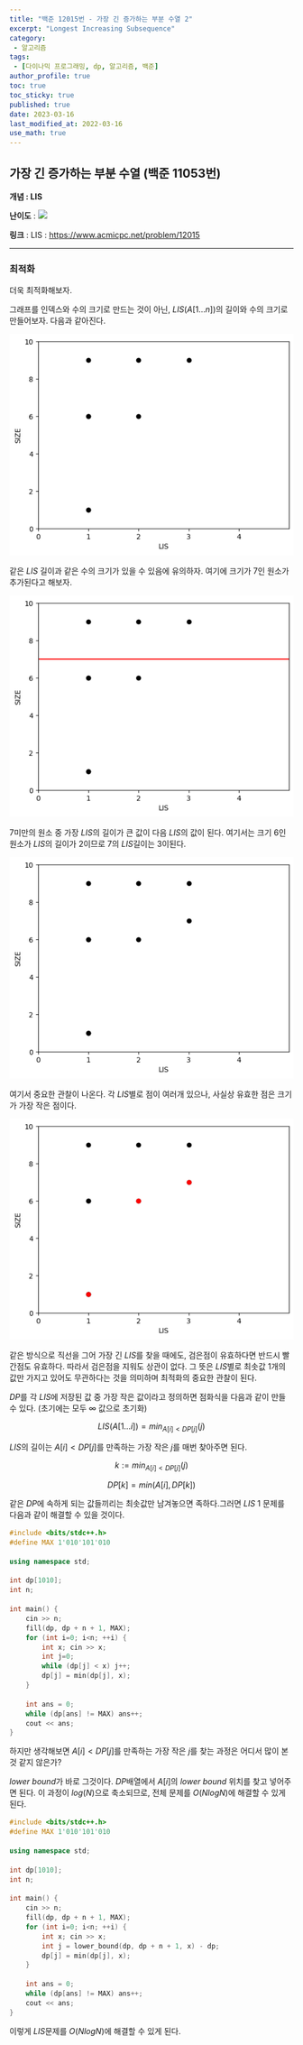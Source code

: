 ```yaml
---
title: "백준 12015번 - 가장 긴 증가하는 부분 수열 2"
excerpt: "Longest Increasing Subsequence"
category: 
 - 알고리즘
tags:
 - [다이나믹 프로그래밍, dp, 알고리즘, 백준]
author_profile: true
toc: true
toc_sticky: true
published: true
date: 2023-03-16
last_modified_at: 2022-03-16
use_math: true
---
```


## 가장 긴 증가하는 부분 수열 (백준 11053번) 

**개념 : LIS** 

**난이도** : <img src="https://d2gd6pc034wcta.cloudfront.net/tier/14.svg" style = "width : 18px;"/> 

**링크** : 
LIS : <https://www.acmicpc.net/problem/12015>

---
### 최적화

더욱 최적화해보자. 

그래프를 인덱스와 수의 크기로 만드는 것이 아닌, $LIS(A[1 \dots n])$의 길이와 수의 크기로 만들어보자. 다음과 같아진다.

![](/assets/img/lis/lis4.png)

같은 $LIS$ 길이과 같은 수의 크기가 있을 수 있음에 유의하자. 여기에 크기가 7인 원소가 추가된다고 해보자. 

![](/assets/img/lis/lis5.png)

7미만의 원소 중 가장 $LIS$의 길이가 큰 값이 다음 $LIS$의 값이 된다. 여기서는 크기 6인 원소가 $LIS$의 길이가 2이므로 7의 $LIS$길이는 3이된다.

![](/assets/img/lis/lis6.png)

여기서 중요한 관찰이 나온다. 각 $LIS$별로 점이 여러개 있으나, 사실상 유효한 점은 크기가 가장 작은 점이다. 

![](/assets/img/lis/lis7.png)

같은 방식으로 직선을 그어 가장 긴 $LIS$를 찾을 때에도, 검은점이 유효하다면 반드시 빨간점도 유효하다. 따라서 검은점을 지워도 상관이 없다. 그 뜻은 $LIS$별로 최솟값 1개의 값만 가지고 있어도 무관하다는 것을 의미하며 최적화의 중요한 관찰이 된다. 

$DP$를 각 $LIS$에 저장된 값 중 가장 작은 값이라고 정의하면 점화식을 다음과 같이 만들 수 있다. (초기에는 모두 $\infty$ 값으로 초기화)

$$LIS(A[1 \dots i]) = min_{A[i] < DP[j]}(j)$$

$LIS$의 길이는 $A[i] < DP[j]$를 만족하는 가장 작은 $j$를 매번 찾아주면 된다.

$$ k := min_{A[i] < DP[j]}(j)$$

$$ DP[k] = min(A[i], DP[k]) $$

같은 $DP$에 속하게 되는 값들끼리는 최솟값만 남겨놓으면 족하다.그러면 $LIS \ 1$ 문제를 다음과 같이 해결할 수 있을 것이다.

```cpp
#include <bits/stdc++.h>
#define MAX 1'010'101'010

using namespace std;

int dp[1010];
int n;

int main() {
    cin >> n;
    fill(dp, dp + n + 1, MAX);
    for (int i=0; i<n; ++i) {
        int x; cin >> x;
        int j=0;
        while (dp[j] < x) j++;
        dp[j] = min(dp[j], x);
    }

    int ans = 0;
    while (dp[ans] != MAX) ans++;
    cout << ans;
}
```

하지만 생각해보면 $A[i] < DP[j]$를 만족하는 가장 작은 $j$를 찾는 과정은 어디서 많이 본 것 같지 않은가?

$lower\ bound$가 바로 그것이다. $DP$배열에서 $A[i]$의 $lower \ bound$ 위치를 찾고 넣어주면 된다. 이 과정이 $log(N)$으로 축소되므로, 전체 문제를 $O(NlogN)$에 해결할 수 있게 된다. 

```cpp
#include <bits/stdc++.h>
#define MAX 1'010'101'010

using namespace std;

int dp[1010];
int n;

int main() {
    cin >> n;
    fill(dp, dp + n + 1, MAX);
    for (int i=0; i<n; ++i) {
        int x; cin >> x;
        int j = lower_bound(dp, dp + n + 1, x) - dp;
        dp[j] = min(dp[j], x);
    }

    int ans = 0;
    while (dp[ans] != MAX) ans++;
    cout << ans;
}
```

이렇게 $LIS$문제를 $O(NlogN)$에 해결할 수 있게 된다.


